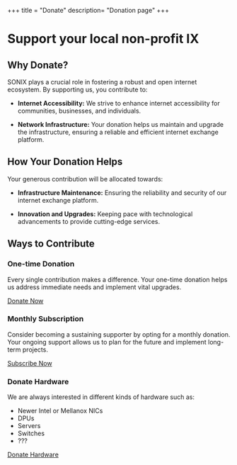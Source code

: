 +++
title = "Donate"
description= "Donation page"
+++

# Support your local non-profit IX

## Why Donate?

SONIX plays a crucial role in fostering a robust and open internet ecosystem. By supporting us, you contribute to:

- **Internet Accessibility:** We strive to enhance internet accessibility for communities, businesses, and individuals.
 
- **Network Infrastructure:** Your donation helps us maintain and upgrade the infrastructure, ensuring a reliable and efficient internet exchange platform.

## How Your Donation Helps

Your generous contribution will be allocated towards:

- **Infrastructure Maintenance:** Ensuring the reliability and security of our internet exchange platform.

- **Innovation and Upgrades:** Keeping pace with technological advancements to provide cutting-edge services.

## Ways to Contribute

### One-time Donation

Every single contribution makes a difference. Your one-time donation helps us address immediate needs and implement vital upgrades.

[Donate Now](#link-to-donation-form)

### Monthly Subscription

Consider becoming a sustaining supporter by opting for a monthly donation. Your ongoing support allows us to plan for the future and implement long-term projects.

[Subscribe Now](#link-to-subscription-form)

### Donate Hardware

We are always interested in different kinds of hardware such as:

- Newer Intel or Mellanox NICs
- DPUs
- Servers
- Switches
- ???

[Donate Hardware](#link-to-donation-form)

